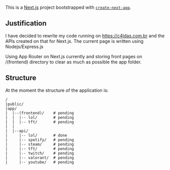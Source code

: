 This is a [Next.js](https://nextjs.org/) project bootstrapped with [`create-next-app`](https://github.com/vercel/next.js/tree/canary/packages/create-next-app).

## Justification

I have decided to rewrite my code running on https://c4ldas.com.br and the APIs created on that for Next.js. The current page is written using Nodejs/Express.js

Using App Router on Next.js currently and storing front pages on /(frontend) directory to clear as much as possible the app folder.


## Structure

At the moment the structure of the application is:

```
/
|public/
|app/
|  |--(frontend)/    # pending
|  |  |-- lol/       # pending
|  |  |-- tft/       # pending
|  |
|  |--api/
|     |-- lol/       # done
|     |-- spotify/   # pending
|     |-- steam/     # pending
|     |-- tft/       # pending
|     |-- twitch/    # pending
|     |-- valorant/  # pending
|     |-- youtube/   # pending
```